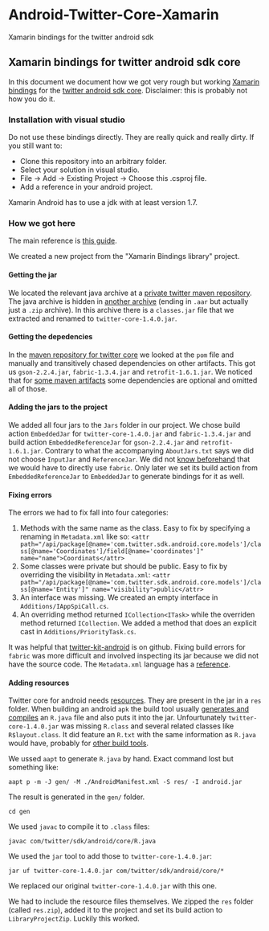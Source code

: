# Android-Twitter-Core-Xamarin
Xamarin bindings for the twitter android sdk
## Xamarin bindings for twitter android sdk core

In this document we document how we got very rough but working [Xamarin bindings](http://developer.xamarin.com/guides/android/advanced_topics/java_integration_overview/binding_a_java_library_(.jar)/) for the [twitter android sdk core](https://dev.twitter.com/twitter-kit/android/twittercore). Disclaimer: this is probably not how you do it.

### Installation with visual studio

Do not use these bindings directly. They are really quick and really dirty. If you still want to:

- Clone this repository into an arbitrary folder.
- Select your solution in visual studio.
- File -> Add -> Existing Project -> Choose this .csproj file.
- Add a reference in your android project.

Xamarin Android has to use a jdk with at least version 1.7.

### How we got here

The main reference is [this guide](http://developer.xamarin.com/guides/android/advanced_topics/java_integration_overview/binding_a_java_library_(.jar)/). 

We created a new project from the "Xamarin Bindings library" project.

#### Getting the jar

We located the relevant java archive at a [private twitter maven repository](https://twittersdk.artifactoryonline.com/twittersdk/public/com/twitter/sdk/android/twitter-core/1.4.0/). The java archive is hidden in [another archive](http://tools.android.com/tech-docs/new-build-system/aar-format) (ending in `.aar` but actually just a `.zip` archive). In this archive there is a `classes.jar` file that we extracted and renamed to `twitter-core-1.4.0.jar`.

#### Getting the depedencies

In the [maven repository for twitter core](https://twittersdk.artifactoryonline.com/twittersdk/public/com/twitter/sdk/android/twitter-core/1.4.0/) we looked at the `pom` file and manually and transitively chased dependencies on other artifacts. This got us `gson-2.2.4.jar`, `fabric-1.3.4.jar` and `retrofit-1.6.1.jar`. We noticed that for [some maven artifacts](http://mvnrepository.com/artifact/com.squareup.retrofit/retrofit/1.6.1) some dependencies are optional and omitted all of those.

#### Adding the jars to the project

We added all four jars to the `Jars` folder in our project. We chose build action `EmbeddedJar` for `twitter-core-1.4.0.jar` and `fabric-1.3.4.jar` and build action `EmbeddedReferenceJar` for `gson-2.2.4.jar` and `retrofit-1.6.1.jar`. Contrary to what the accompanying `AboutJars.txt` says we did not choose `InputJar` and `ReferenceJar`. We did not [know beforehand](http://stackoverflow.com/questions/26629838/twitter-fabric-login-for-android) that we would have to directly use `fabric`. Only later we set its build action from `EmbeddedReferenceJar` to `EmbeddedJar` to generate bindings for it as well.

#### Fixing errors

The errors we had to fix fall into four categories:

1. Methods with the same name as the class. Easy to fix by specifying a renaming in `Metadata.xml` like so:
    `<attr path="/api/package[@name='com.twitter.sdk.android.core.models']/class[@name='Coordinates']/field[@name='coordinates']" name="name">Coordinats</attr>`
2. Some classes were private but should be public. Easy to fix by overriding the visibility in `Metadata.xml`:
    `<attr path="/api/package[@name='com.twitter.sdk.android.core.models']/class[@name='Entity']" name="visibility">public</attr>`
3. An interface was missing. We created an empty interface in `Additions/IAppSpiCall.cs`.
4. An overriding method returned `ICollection<ITask>` while the overriden method returned `ICollection`. We added a method that does an explicit cast in `Additions/PriorityTask.cs`.

It was helpful that [twitter-kit-android](https://github.com/twitter/twitter-kit-android) is on github. Fixing build errors for `fabric` was more difficult and involved inspecting its jar because we did not have the source code. The `Metadata.xml` language has a [reference](http://developer.xamarin.com/guides/android/advanced_topics/java_integration_overview/binding_a_java_library_(.jar)/api_metadata_reference/).

#### Adding resources

Twitter core for android needs [resources](https://github.com/twitter/twitter-kit-android/tree/master/twitter-core/src/main/res). They are present in the jar in a `res` folder. When building an android `apk` the build tool usually [generates and compiles](http://spin.atomicobject.com/2011/08/22/building-android-application-bundles-apks-by-hand/) an `R.java` file and also puts it into the jar. Unfourtunately `twitter-core-1.4.0.jar` was missing `R.class` and several related classes like `R$layout.class`. It did feature an `R.txt` with the same information as `R.java` would have, probably for [other build tools](http://buckbuild.com/rule/android_resource.html).

We ussed `aapt` to generate `R.java` by hand. Exact command lost but something like:

    aapt p -m -J gen/ -M ./AndroidManifest.xml -S res/ -I android.jar

The result is generated in the `gen/` folder.

    cd gen

We used `javac` to compile it to `.class` files:

    javac com/twitter/sdk/android/core/R.java

We used the `jar` tool to add those to `twitter-core-1.4.0.jar`:

    jar uf twitter-core-1.4.0.jar com/twitter/sdk/android/core/*

We replaced our original `twitter-core-1.4.0.jar` with this one.

We had to include the resource files themselves. We zipped the `res` folder (called `res.zip`), added it to the project and set its build action to `LibraryProjectZip`. Luckily this worked.
